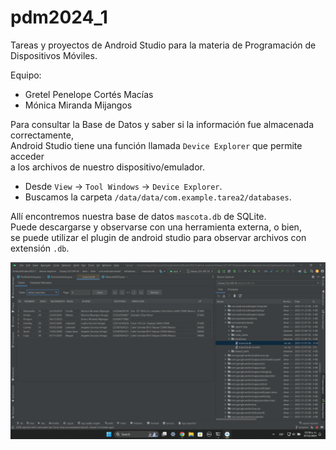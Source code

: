 # pdm2024_1
Tareas y proyectos de Android Studio para la materia de Programación de Dispositivos Móviles.

Equipo:
* Gretel Penelope Cortés Macías
* Mónica Miranda Mijangos

Para consultar la Base de Datos y saber si la información fue almacenada correctamente,  
Android Studio tiene una función llamada ``Device Explorer`` que permite acceder  
a los archivos de nuestro dispositivo/emulador.

* Desde ``View`` -> ``Tool Windows`` -> ``Device Explorer``.
* Buscamos la carpeta ``/data/data/com.example.tarea2/databases``.

Allí encontremos nuestra base de datos ``mascota.db`` de SQLite.  
Puede descargarse y observarse con una herramienta externa, o bien,  
se puede utilizar el plugin de android studio para observar archivos con extensión ``.db``.

![ejemplo_mascotas.db](ss-db.png)
